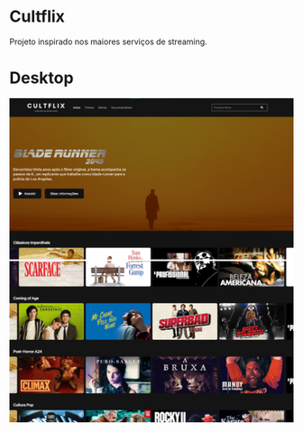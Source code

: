 # Cultflix
Projeto inspirado nos maiores serviços de streaming.

# Desktop
![projeto_final](https://github.com/rhuanbello/Cultflix/blob/main/img/desktop.jpeg)
![projeto_final](https://github.com/rhuanbello/Cultflix/blob/main/img/desktop2.jpeg)
